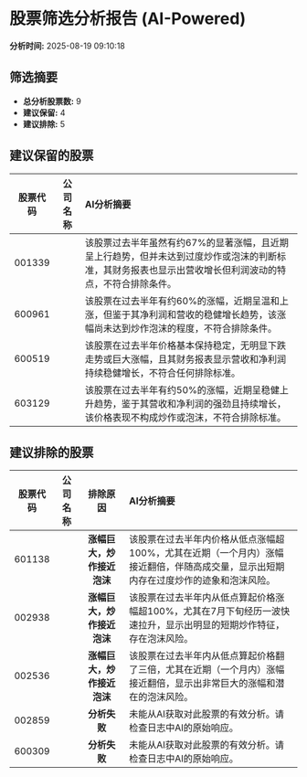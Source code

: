 # 股票筛选分析报告 (AI-Powered)

**分析时间:** 2025-08-19 09:10:18

## 筛选摘要

- **总分析股票数:** 9
- **建议保留:** 4
- **建议排除:** 5

## 建议保留的股票

| 股票代码 | 公司名称 | AI分析摘要 |
|:---:|:---:|:---|
| 001339 |  | 该股票过去半年虽然有约67%的显著涨幅，且近期呈上行趋势，但并未达到过度炒作或泡沫的判断标准，其财务报表也显示出营收增长但利润波动的特点，不符合排除条件。 |
| 600961 |  | 该股票在过去半年有约60%的涨幅，近期呈温和上涨，但鉴于其净利润和营收的稳健增长趋势，该涨幅尚未达到炒作泡沫的程度，不符合排除条件。 |
| 600519 |  | 该股票在过去半年价格基本保持稳定，无明显下跌走势或巨大涨幅，且其财务报表显示营收和净利润持续稳健增长，不符合任何排除标准。 |
| 603129 |  | 该股票在过去半年有约50%的涨幅，近期呈稳健上升趋势，鉴于其营收和净利润的强劲且持续增长，该价格表现不构成炒作或泡沫，不符合排除标准。 |

## 建议排除的股票

| 股票代码 | 公司名称 | 排除原因 | AI分析摘要 |
|:---:|:---:|:---:|:---|
| 601138 |  | **涨幅巨大，炒作接近泡沫** | 该股票在过去半年内价格从低点涨幅超100%，尤其在近期（一个月内）涨幅接近翻倍，伴随高成交量，显示出短期内存在过度炒作的迹象和泡沫风险。 |
| 002938 |  | **涨幅巨大，炒作接近泡沫** | 该股票在过去半年内从低点算起价格涨幅超100%，尤其在7月下旬经历一波快速拉升，显示出明显的短期炒作特征，存在泡沫风险。 |
| 002536 |  | **涨幅巨大，炒作接近泡沫** | 该股票在过去半年内从低点算起价格翻了三倍，尤其在近期（一个月内）涨幅接近翻倍，显示出非常巨大的涨幅和潜在的泡沫风险。 |
| 002859 |  | **分析失败** | 未能从AI获取对此股票的有效分析。请检查日志中AI的原始响应。 |
| 600309 |  | **分析失败** | 未能从AI获取对此股票的有效分析。请检查日志中AI的原始响应。 |
